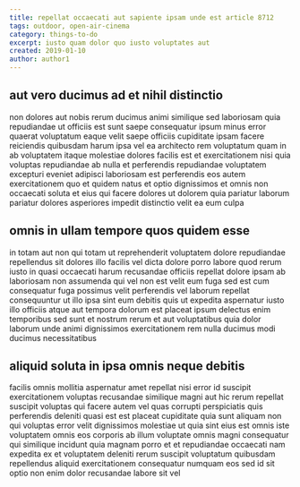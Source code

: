```yaml
---
title: repellat occaecati aut sapiente ipsam unde est article 8712
tags: outdoor, open-air-cinema
category: things-to-do
excerpt: iusto quam dolor quo iusto voluptates aut
created: 2019-01-10
author: author1
---
```


## aut vero ducimus ad et nihil distinctio

non dolores aut nobis rerum ducimus animi similique sed laboriosam quia repudiandae ut officiis est sunt saepe consequatur ipsum minus error quaerat voluptatum eaque velit saepe officiis cupiditate ipsam facere reiciendis quibusdam harum ipsa vel ea architecto rem voluptatum quam in ab voluptatem itaque molestiae dolores facilis est et exercitationem nisi quia voluptas repudiandae ab nulla et perferendis repudiandae voluptatem excepturi eveniet adipisci laboriosam est perferendis eos autem exercitationem quo et quidem natus et optio dignissimos et omnis non occaecati soluta et eius qui facere dolores ut dolorem quia pariatur laborum pariatur dolores asperiores impedit distinctio velit ea eum culpa

## omnis in ullam tempore quos quidem esse

in totam aut non qui totam ut reprehenderit voluptatem dolore repudiandae repellendus sit dolores illo facilis vel dicta dolore porro labore quod rerum iusto in quasi occaecati harum recusandae officiis repellat dolore ipsam ab laboriosam non assumenda qui vel non est velit eum fuga sed est cum consequatur fuga possimus velit perferendis vel laborum repellat consequuntur ut illo ipsa sint eum debitis quis ut expedita aspernatur iusto illo officiis atque aut tempora dolorum est placeat ipsum delectus enim temporibus sed sunt et nostrum rerum et aut voluptatibus quia dolor laborum unde animi dignissimos exercitationem rem nulla ducimus modi ducimus necessitatibus

## aliquid soluta in ipsa omnis neque debitis

facilis omnis mollitia aspernatur amet repellat nisi error id suscipit exercitationem voluptas recusandae similique magni aut hic rerum repellat suscipit voluptas qui facere autem vel quas corrupti perspiciatis quis perferendis deleniti quasi est est placeat cupiditate quia sunt aliquam non qui voluptas error velit dignissimos molestiae ut quia sint eius est omnis iste voluptatem omnis eos corporis ab illum voluptate omnis magni consequatur qui similique incidunt quia magnam porro et et repudiandae occaecati nam expedita ex et voluptatem deleniti rerum suscipit voluptatum quibusdam repellendus aliquid exercitationem consequatur numquam eos sed id sit optio non enim dolor recusandae labore sit vel
